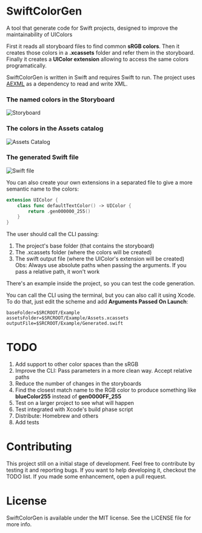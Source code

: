 # SwiftColorGen
A tool that generate code for Swift projects, designed to improve the maintainability of UIColors

First it reads all storyboard files to find common **sRGB colors**. Then it creates those colors in a **.xcassets** folder and refer them in the storyboard. Finally it creates a **UIColor extension** allowing to access the same colors programatically.

SwiftColorGen is written in Swift and requires Swift to run. The project uses [AEXML](https://github.com/tadija/AEXML) as a dependency to read and write XML.

### The named colors in the Storyboard
![Storyboard](https://github.com/fernandodelrio/SwiftColorGen/raw/master/Resources/Storyboard.png)

### The colors in the Assets catalog
![Assets Catalog](https://github.com/fernandodelrio/SwiftColorGen/raw/master/Resources/Assets.png)

### The generated Swift file
![Swift file](https://github.com/fernandodelrio/SwiftColorGen/raw/master/Resources/Swift.png)

You can also create your own extensions in a separated file to give a more semantic name to the colors:

```swift
extension UIColor {
    class func defaultTextColor() -> UIColor {
        return .gen000000_255()
    }
}
```

The user should call the CLI passing:
1. The project's base folder (that contains the storyboard)
2. The .xcassets folder (where the colors will be created)
3. The swift output file (where the UIColor's extension will be
 created)
Obs: Always use absolute paths when passing the arguments. If you pass a relative path, it won't work

There's an example inside the project, so you can test the code generation.

You can call the CLI using the terminal, but you can also call it using Xcode. To do that, just edit the scheme and add **Arguments Passed On Launch**:
```
baseFolder=$SRCROOT/Example
assetsFolder=$SRCROOT/Example/Assets.xcassets
outputFile=$SRCROOT/Example/Generated.swift
```

# TODO
1. Add support to other color spaces than the sRGB
2. Improve the CLI: Pass parameters in a more clean way. Accept relative paths
3. Reduce the number of changes in the storyboards
4. Find the closest match name to the RGB color to produce something like **blueColor255** instead of **gen0000FF_255**
5. Test on a larger project to see what will happen
6. Test integrated with Xcode's build phase script
7. Distribute: Homebrew and others
8. Add tests


# Contributing
This project still on a initial stage of development. Feel free to contribute by testing it and reporting bugs. If you want to help developing it, checkout the TODO list. If you made some enhancement, open a pull request.

# License
SwiftColorGen is available under the MIT license. See the LICENSE file for more info.
